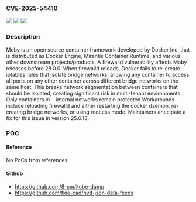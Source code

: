### [CVE-2025-54410](https://cve.mitre.org/cgi-bin/cvename.cgi?name=CVE-2025-54410)
![](https://img.shields.io/static/v1?label=Product&message=moby&color=blue)
![](https://img.shields.io/static/v1?label=Version&message=%3C%3D%2025.0.12%20&color=brightgreen)
![](https://img.shields.io/static/v1?label=Vulnerability&message=CWE-909%3A%20Missing%20Initialization%20of%20Resource&color=brightgreen)

### Description

Moby is an open source container framework developed by Docker Inc. that is distributed as Docker Engine, Mirantis Container Runtime, and various other downstream projects/products. A firewalld vulnerability affects Moby releases before 28.0.0. When firewalld reloads, Docker fails to re-create iptables rules that isolate bridge networks, allowing any container to access all ports on any other container across different bridge networks on the same host. This breaks network segmentation between containers that should be isolated, creating significant risk in multi-tenant environments. Only containers in --internal networks remain protected.Workarounds include reloading firewalld and either restarting the docker daemon, re-creating bridge networks, or using rootless mode. Maintainers anticipate a fix for this issue in version 25.0.13.

### POC

#### Reference
No PoCs from references.

#### Github
- https://github.com/8-cm/kube-dump
- https://github.com/fkie-cad/nvd-json-data-feeds

